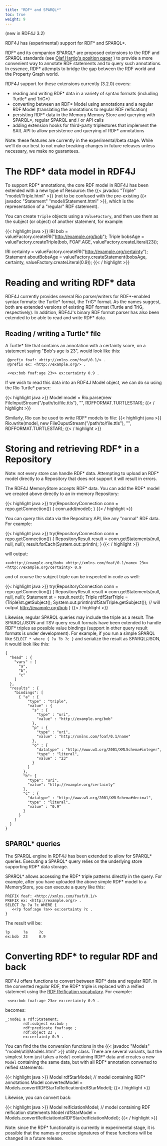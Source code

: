 ```yaml
---
title: "RDF* and SPARQL*"
toc: true
weight: 9
---
```

(new in RDF4J 3.2)

RDF4J has (experimental) support for RDF\* and SPARQL\*.
<!--more-->

RDF\*
and its companion SPARQL\* are proposed extensions to the RDF and SPARQL standards (see [Olaf
Hartig's position paper](https://blog.liu.se/olafhartig/2019/01/10/position-statement-rdf-star-and-sparql-star/) )
to provide a more convenient way to annotate RDF statements and to query such
annotations. In essence, RDF\* attempts to bridge the gap between the RDF world
and the Property Graph world. 

RDF4J support for these extensions currently (3.2.0) covers:

 - reading and writing RDF\* data in a variety of syntax formats (including Turtle\* and TriG*)
 - converting between an RDF\* Model using annotations and a regular RDF Model (translating the annotations to regular RDF reification)
 - persisting RDF\* data in the Memory Memory Store and querying with SPARQL\*, regular SPARQL and / or API calls
 - adding extension hooks for third-party triplestores that implement the SAIL API to allow persistence and querying of RDF\* annotations

Note: these features are currently in the experimental/beta stage. While we'll do our best to not make breaking changes in future releases unless necessary, we make no guarantees.

# The RDF\* data model in RDF4J

To support RDF\* annotations, the core RDF model in RDF4J has been extended with a new type of Resource: the {{< javadoc "Triple" "model/Triple.html" >}} (not to be confused with the pre-existing {{< javadoc "Statement" "model/Statement.html" >}}, which is the representation of a "regular" RDF statement). 

You can create `Triple` objects using a `ValueFactory`, and then use them as the subject (or object) of another statement, for example:

{{< highlight java >}}
IRI bob = valueFactory.createIRI("http://example.org/bob");
Triple bobsAge = valueFactory.createTriple(bob, FOAF.AGE, valueFactory.createLiteral(23));

IRI certainty = valueFactory.createIRI("http://example.org/certainty");
Statement aboutBobsAge = valueFactory.createStatement(bobsAge, certainty, valueFactory.createLiteral(0.9));
{{< / highlight >}}

# Reading and writing RDF\* data

RDF4J currently provides several Rio parser/writers for RDF\*-enabled syntax formats: the Turtle\* format, the TriG* format. As the names suggest, both are extended versions of existing RDF format (Turtle and TriG, respectively). In addition, RDF4J's binary RDF format parser has also been extended to be able to read and write RDF\* data.

## Reading / writing a Turtle\* file

A Turtle\* file that contains an annotation with a certainty score, on a statement saying "Bob's age is 23", would look like this:

     @prefix foaf: <http://xmlns.com/foaf/0.1/> .
     @prefix ex: <http://example.org/> .

     <<ex:bob foaf:age 23>> ex:certainty 0.9 .

If we wish to read this data into an RDF4J Model object, we can do so using the Rio Turtle\* parser:

{{< highlight java >}}
Model model = Rio.parse(new FileInputStream("/path/to/file.ttls"), "", RDFFORMAT.TURTLESTAR);
{{< / highlight >}}

Similarly, Rio can be used to write RDF\* models to file:
{{< highlight java >}}
Rio.write(model, new FileOuputStream("/path/to/file.ttls"), "", RDFFORMAT.TURTLESTAR);
{{< / highlight >}}

# Storing and retrieving RDF\* in a Repository 

Note: not every store can handle RDF\* data. Attempting to upload an RDF\* model directly to a Repository that does not support it will result in errors.

The RDF4J MemoryStore accepts RDF\* data. You can add the RDF\* model we created above directly to an in-memory Repository:

{{< highlight java >}}
try(RepositoryConnection conn = repo.getConnection()) {
    conn.add(model);
}
{{< / highlight >}}

You can query this data via the Repository API, like any "normal" RDF data. For example:

{{< highlight java >}}
try(RepositoryConnection conn = repo.getConnection()) {
   RepositoryResult<Statement> result = conn.getStatements(null, null, null); 
   result.forEach(System.out::println);
}
{{< / highlight >}}

will output:

    <<<http://example.org/bob> <http://xmlns.com/foaf/0.1/name> 23>> <http://example.org/certainty> 0.9 

and of course the subject triple can be inspected in code as well:

{{< highlight java >}}
try(RepositoryConnection conn = repo.getConnection()) {
   RepositoryResult<Statement> result = conn.getStatements(null, null, null); 
   Statement st = result.next(); 
   Triple rdfStarTriple = (Triple)st.getSubject();
   System.out.println(rdfStarTriple.getSubject()); // will output http://example.org/bob 
}
{{< / highlight >}}

Likewise, regular SPARQL queries may include the triple as a result. The SPARQL/JSON and TSV query result formats have been extended to handle RDF\* triples as possible value bindings (support in other query result formats is under development). For example, if you run a simple SPARQL like `SELECT * where { ?a ?b ?c }` and serialize the result as SPARQL/JSON, it would look like this:

    {
      "head" : {
        "vars" : [
          "a",
          "b",
          "c"
        ]
      },
      "results" : {
        "bindings": [
          { "a" : {
              "type" : "triple",
              "value" : {
                "s" : {
                  "type" : "uri",
                  "value" : "http://example.org/bob"
                },
                "p" : {
                  "type" : "uri",
                  "value" : "http://xmlns.com/foaf/0.1/name"
                },
                "o" : {
                  "datatype" : "http://www.w3.org/2001/XMLSchema#integer",
                  "type" : "literal",
                  "value" : "23"
                }
              }
            },
            "b": { 
              "type": "uri",
              "value": "http://example.org/certainty"
            },
            "c" : {
              "datatype" : "http://www.w3.org/2001/XMLSchema#decimal",
              "type" : "literal",
              "value" : "0.9"
            }
          }
        ]
      }
    }

## SPARQL\* queries

The SPARQL engine in RDF4J has been extended to allow for SPARQL\* queries. Executing a SPARQL\* query relies on the underlying store supporting RDF\* data storage. 

SPARQL\* allows accessing the RDF\* triple patterns directly in the query. For example, after you have uploaded the above simple RDF\* model to a MemoryStore, you can execute a query like this:

    PREFIX foaf: <http://xmlns.com/foaf/0.1/> 
    PREFIX ex: <http://example.org/> .
    SELECT ?p ?a ?c WHERE {
       <<?p foaf:age ?a>> ex:certainty ?c .
    }

The result will be:

    ?p      ?a     ?c
    ex:bob  23     0.9

# Converting RDF\* to regular RDF and back

RDF4J offers functions to convert between RDF\* data and regular RDF. In the converted regular RDF, the RDF\* triple is replaced with a reified statement using the [RDF Reification vocabulary](https://www.w3.org/wiki/RdfReification). For example:


     <<ex:bob foaf:age 23>> ex:certainty 0.9 .

becomes:

    _:node1 a rdf:Statement; 
            rdf:subject ex:bob ;
            rdf:predicate foaf:age ;
            rdf:object 23 ;
            ex:certainty 0.9 .

You can find the the conversion functions in the {{< javadoc "Models" "model/util/Models.html" >}} utility class. There are several variants, but the simplest form just takes a `Model` containing RDF\* data and creates a new `Model` containing the same data, but with all RDF\* annotation converted to reified statements:

{{< highlight java >}}
Model rdfStarModel; // model containing RDF\* annotations
Model convertedModel = Models.convertRDFStarToReification(rdfStarModel);
{{< / highlight >}}

Likewise, you can convert back:

{{< highlight java >}}
Model reificiationModel; // model containing RDF reification statements
Model rdfStarModel = Models.convertReificiationtoRDFStar(reificiationModel);
{{< / highlight >}}

Note: since the RDF\* functionality is currently in experimental stage, it is possible that the names or precise signatures of these functions will be changed in a future release.


